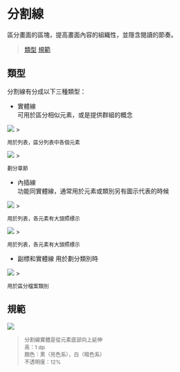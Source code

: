 # 分割線

區分畫面的區塊，提高畫面內容的組織性，並隱含閱讀的節奏。

> [類型](#類型)
> [規範](#規範)

## 類型
分割線有分成以下三種類型：
* 實體線  
可用於區分相似元素，或是提供群組的概念

<img src="http://material-design.storage.googleapis.com/publish/material_v_4/material_ext_publish/0B6Okdz75tqQsSlpfZG9Vby10MXM/components_dividers_usage1.png" style="max-width:50%"/>
> <p style="font-size: 12px">用於列表，區分列表中各個元素</p>

<img src="http://material-design.storage.googleapis.com/publish/material_v_4/material_ext_publish/0B6Okdz75tqQsQ2pLMVFacGNPME0/components_dividers_type2.png" style="max-width:50%"/>
> <p style="font-size: 12px">劃分章節</p>

* 內插線  
功能同實體線，通常用於元素或類別另有圖示代表的時候

<img src="http://material-design.storage.googleapis.com/publish/material_v_4/material_ext_publish/0B6Okdz75tqQsUldHMF9jcXlQNjQ/components_dividers_type3.png" style="max-width:50%"/>
> <p style="font-size: 12px">用於列表，各元素有大頭照標示</p>

<img src="http://material-design.storage.googleapis.com/publish/material_v_4/material_ext_publish/0B6Okdz75tqQsSVBkQmNrYWlpbEU/components_dividers_type4.png" style="max-width:50%"/>
> <p style="font-size: 12px">用於列表，各元素有大頭照標示</p>

* 副標和實體線
用於劃分類別時

<img src="http://material-design.storage.googleapis.com/publish/material_v_4/material_ext_publish/0B6Okdz75tqQsYmtwUlhGTlVOSDg/components_dividers_type5.png" style="max-width:50%"/>
> <p style="font-size: 12px">用於區分檔案類別</p>

## 規範
![](http://material-design.storage.googleapis.com/publish/material_v_4/material_ext_publish/0B_udO5B8pzrzYi1pc290WFRMc1U/components_dividers_specs.png)
> <p style="font-size: 12px">分割線實體是從元素底部向上延伸<br>高：1 dp<br>顏色：黑（亮色系），白（暗色系）<br>不透明度：12%</p>
